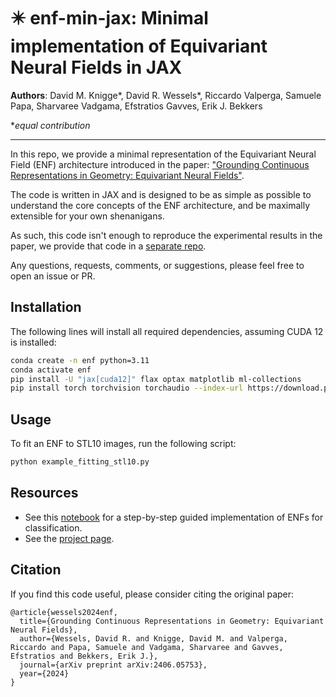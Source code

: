 # ✴️ enf-min-jax: Minimal implementation of Equivariant Neural Fields in JAX

**Authors**: David M. Knigge*, David R. Wessels*, Riccardo Valperga, Samuele Papa, Sharvaree Vadgama, Efstratios Gavves, Erik J. Bekkers 

**equal contribution*
___
In this repo, we provide a minimal representation of the Equivariant Neural Field (ENF) architecture introduced in the paper: ["Grounding Continuous Representations in Geometry: Equivariant Neural Fields"](https://arxiv.org/abs/2406.05753).

The code is written in JAX and is designed to be as simple as possible to understand the core concepts of the ENF architecture, and be maximally extensible for your own shenanigans.

As such, this code isn't enough to reproduce the experimental results in the paper, we provide that code in a [separate repo]().

Any questions, requests, comments, or suggestions, please feel free to open an issue or PR.

## Installation
The following lines will install all required dependencies, assuming CUDA 12 is installed:
```bash
conda create -n enf python=3.11
conda activate enf
pip install -U "jax[cuda12]" flax optax matplotlib ml-collections
pip install torch torchvision torchaudio --index-url https://download.pytorch.org/whl/cpu
```

## Usage
To fit an ENF to STL10 images, run the following script:
```bash
python example_fitting_stl10.py
```

## Resources
* See this [notebook](https://colab.research.google.com/gist/david-knigge/8e38ace480e2fe19cfe52e2570e639dc/explainer_enf.ipynb) for a step-by-step guided implementation of ENFs for classification.
* See the [project page](https://davidmknigge.nl/enf-page).

## Citation
If you find this code useful, please consider citing the original paper:
```
@article{wessels2024enf,
  title={Grounding Continuous Representations in Geometry: Equivariant Neural Fields},
  author={Wessels, David R. and Knigge, David M. and Valperga, Riccardo and Papa, Samuele and Vadgama, Sharvaree and Gavves, Efstratios and Bekkers, Erik J.},
  journal={arXiv preprint arXiv:2406.05753},
  year={2024}
}
```
